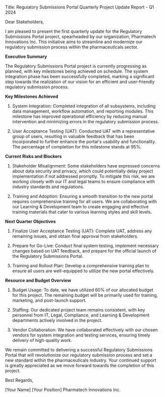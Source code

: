 Title: Regulatory Submissions Portal Quarterly Project Update Report - Q1 2024

Dear Stakeholders,

I am pleased to present the first quarterly update for the Regulatory Submissions Portal project, spearheaded by our organization, Pharmatech Innovations Inc. This initiative aims to streamline and modernize our regulatory submission process within the pharmaceuticals sector.

**Executive Summary**

The Regulatory Submissions Portal project is currently progressing as planned, with key milestones being achieved on schedule. The system integration phase has been successfully completed, marking a significant step towards the realization of our vision for an efficient and user-friendly regulatory submission process.

**Key Milestones Achieved**

1. System Integration: Completed integration of all subsystems, including data management, workflow automation, and reporting modules. This milestone has improved operational efficiency by reducing manual intervention and minimizing errors in the regulatory submission process.

2. User Acceptance Testing (UAT): Conducted UAT with a representative group of users, resulting in valuable feedback that has been incorporated to further enhance the portal's usability and functionality. The percentage of completion for this milestone stands at 95%.

**Current Risks and Blockers**

1. Stakeholder Misalignment: Some stakeholders have expressed concerns about data security and privacy, which could potentially delay project implementation if not addressed promptly. To mitigate this risk, we are working closely with our IT and legal teams to ensure compliance with industry standards and regulations.

2. Training and Adoption: Ensuring a smooth transition to the new portal requires comprehensive training for all users. We are collaborating with our Learning & Development team to create engaging and effective training materials that cater to various learning styles and skill levels.

**Next Quarter Objectives**

1. Finalize User Acceptance Testing (UAT): Complete UAT, address any remaining issues, and obtain final approval from stakeholders.

2. Prepare for Go-Live: Conduct final system testing, implement necessary changes based on UAT feedback, and prepare for the official launch of the Regulatory Submissions Portal.

3. Training and Rollout Plan: Develop a comprehensive training plan to ensure all users are well-equipped to utilize the new portal effectively.

**Resource and Budget Overview**

1. Budget Usage: To date, we have utilized 60% of our allocated budget for this project. The remaining budget will be primarily used for training, marketing, and post-launch support.

2. Staffing: Our dedicated project team remains consistent, with key personnel from IT, Legal, Compliance, and Learning & Development departments actively involved in the project.

3. Vendor Collaboration: We have collaborated effectively with our chosen vendors for system integration and testing services, ensuring timely delivery of high-quality work.

We remain committed to delivering a successful Regulatory Submissions Portal that will revolutionize our regulatory submission process and set a new standard within the pharmaceuticals industry. Your continued support is greatly appreciated as we move forward towards the completion of this project.

Best Regards,

[Your Name]
[Your Position]
Pharmatech Innovations Inc.